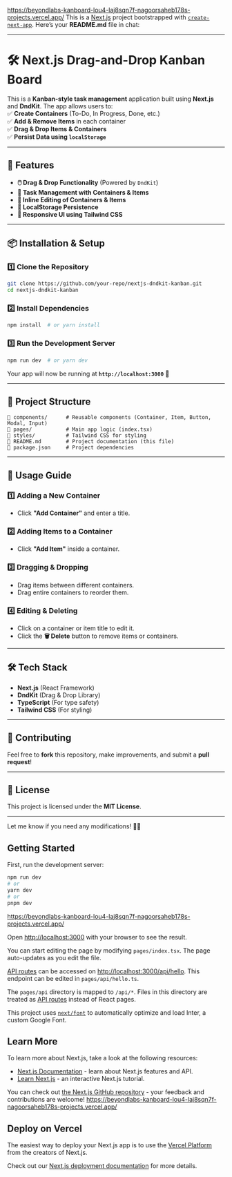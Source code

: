 https://beyondlabs-kanboard-lou4-laj8sqn7f-nagoorsaheb178s-projects.vercel.app/
This is a [Next.js](https://nextjs.org/) project bootstrapped with [`create-next-app`](https://github.com/vercel/next.js/tree/canary/packages/create-next-app).
Here’s your **README.md** file in chat:  

---

# **🛠️ Next.js Drag-and-Drop Kanban Board**  

This is a **Kanban-style task management** application built using **Next.js** and **DndKit**. The app allows users to:  
✅ **Create Containers** (To-Do, In Progress, Done, etc.)  
✅ **Add & Remove Items** in each container  
✅ **Drag & Drop Items & Containers**  
✅ **Persist Data using `localStorage`**  

---

## **🚀 Features**
- **🖱️ Drag & Drop Functionality** (Powered by `DndKit`)
- **🎯 Task Management with Containers & Items**
- **📝 Inline Editing of Containers & Items**
- **📂 LocalStorage Persistence**
- **📱 Responsive UI using Tailwind CSS**

---

## **📦 Installation & Setup**
### **1️⃣ Clone the Repository**
```sh
git clone https://github.com/your-repo/nextjs-dndkit-kanban.git
cd nextjs-dndkit-kanban
```

### **2️⃣ Install Dependencies**
```sh
npm install  # or yarn install
```

### **3️⃣ Run the Development Server**
```sh
npm run dev  # or yarn dev
```
Your app will now be running at **`http://localhost:3000`** 🎉

---

## **📂 Project Structure**
```
📂 components/      # Reusable components (Container, Item, Button, Modal, Input)
📂 pages/           # Main app logic (index.tsx)
📂 styles/          # Tailwind CSS for styling
📄 README.md        # Project documentation (this file)
📄 package.json     # Project dependencies
```

---

## **📜 Usage Guide**
### **1️⃣ Adding a New Container**
- Click **"Add Container"** and enter a title.

### **2️⃣ Adding Items to a Container**
- Click **"Add Item"** inside a container.

### **3️⃣ Dragging & Dropping**
- Drag items between different containers.
- Drag entire containers to reorder them.

### **4️⃣ Editing & Deleting**
- Click on a container or item title to edit it.
- Click the **🗑️ Delete** button to remove items or containers.

---

## **🛠️ Tech Stack**
- **Next.js** (React Framework)
- **DndKit** (Drag & Drop Library)
- **TypeScript** (For type safety)
- **Tailwind CSS** (For styling)

---



## **🙌 Contributing**
Feel free to **fork** this repository, make improvements, and submit a **pull request**!  

---

## **📜 License**
This project is licensed under the **MIT License**.  

---

Let me know if you need any modifications! 🚀🎯

## Getting Started

First, run the development server:

```bash
npm run dev
# or
yarn dev
# or
pnpm dev
```
https://beyondlabs-kanboard-lou4-laj8sqn7f-nagoorsaheb178s-projects.vercel.app/

Open [http://localhost:3000](http://localhost:3000) with your browser to see the result.

You can start editing the page by modifying `pages/index.tsx`. The page auto-updates as you edit the file.

[API routes](https://nextjs.org/docs/api-routes/introduction) can be accessed on [http://localhost:3000/api/hello](http://localhost:3000/api/hello). This endpoint can be edited in `pages/api/hello.ts`.

The `pages/api` directory is mapped to `/api/*`. Files in this directory are treated as [API routes](https://nextjs.org/docs/api-routes/introduction) instead of React pages.

This project uses [`next/font`](https://nextjs.org/docs/basic-features/font-optimization) to automatically optimize and load Inter, a custom Google Font.

## Learn More

To learn more about Next.js, take a look at the following resources:

- [Next.js Documentation](https://nextjs.org/docs) - learn about Next.js features and API.
- [Learn Next.js](https://nextjs.org/learn) - an interactive Next.js tutorial.

You can check out [the Next.js GitHub repository](https://github.com/vercel/next.js/) - your feedback and contributions are welcome!
https://beyondlabs-kanboard-lou4-laj8sqn7f-nagoorsaheb178s-projects.vercel.app/

## Deploy on Vercel

The easiest way to deploy your Next.js app is to use the [Vercel Platform](https://vercel.com/new?utm_medium=default-template&filter=next.js&utm_source=create-next-app&utm_campaign=create-next-app-readme) from the creators of Next.js.

Check out our [Next.js deployment documentation](https://nextjs.org/docs/deployment) for more details.
